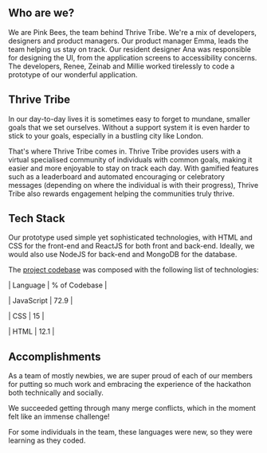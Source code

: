 ## Who are we?

 We are Pink Bees, the team behind Thrive Tribe. We're a mix of developers, designers and product managers. Our product manager Emma, leads the team helping us stay on track. Our resident designer Ana was responsible for designing the UI, from the application screens to accessibility concerns. The developers, Renee, Zeinab and Millie worked tirelessly to code a prototype of our wonderful application.

## Thrive Tribe

 In our day-to-day lives it is sometimes easy to forget to mundane, smaller goals that we set ourselves. Without a support system it is even harder to stick to your goals, especially in a bustling city like London.

 That's where Thrive Tribe comes in. Thrive Tribe provides users with a virtual specialised community of individuals with common goals, making it easier and more enjoyable to stay on track each day. With gamified features such as a leaderboard and automated encouraging or celebratory messages (depending on where the individual is with their progress), Thrive Tribe also rewards engagement helping the communities truly thrive.

## Tech Stack

 Our prototype used simple yet sophisticated technologies, with HTML and CSS for the front-end and ReactJS for both front and back-end. Ideally, we would also use NodeJS for back-end and MongoDB for the database.

The [project codebase](https://github.com/ReneeIbeji/HuddleHiveHackathon) was composed with the following list of technologies:

| Language | % of Codebase |

| JavaScript | 72.9 |

| CSS | 15 |

| HTML | 12.1 |

## Accomplishments

As a team of mostly newbies, we are super proud of each of our members for putting so much work and embracing the experience of the hackathon both technically and socially. 

We succeeded getting through many merge conflicts, which in the moment felt like an immense challenge!

 For some individuals in the team, these languages were new, so they were learning as they coded.

